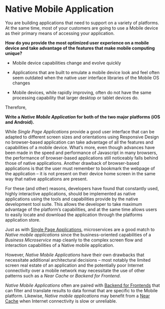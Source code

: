 Native Mobile Application
===

You are building applications that need to support on a variety of platforms. At the same time, most of your customers are going to use a Mobile device as their primary means of accessing your application.

**How do you provide the most optimized user experience on a mobile device and take advantage of the features that make mobile computing unique?**

-   Mobile device capabilities change and evolve quickly

-   Applications that are built to emulate a mobile device look and feel often seem outdated when the native user interface libraries of the Mobile OS changes

-   Mobile devices, while rapidly improving, often do not have the same processing capability that larger desktop or tablet devices do.

Therefore,

**Write a *Native Mobile Application* for both of the two major platforms (iOS and Android).**

While *Single Page Applications* provide a good user interface that can be adapted to different screen sizes and orientations using Responsive Design no browser-based application can take advantage of all the features and capabilities of a mobile device. What’s more, even though advances have been made in the speed and performance of Javascript in many browsers, the performance of browser-based applications still noticeably falls behind those of native applications. Another drawback of browser-based applications is that the user must remember to bookmark the webpage of the application – it is not present on their device home screen in the same way that native applications are present.

For these (and other) reasons, developers have found that constantly used, highly interactive applications, should be implemented as native applications using the tools and capabilities provide by the native development tool suite. This allows the developer to take maximum advantage of the platform’s capabilities, and at the same time allows users to easily locate and download the application through the platforms application store.

Just as with [Single Page Applications](Single-Page-Application.md), microservices are a good match to *Native mobile applications* since the business-oriented capabilities of a *Business Microservice* map cleanly to the complex screen flow and interaction capabilities of a Native mobile application.

However, *Native Mobile Applications* have their own drawbacks that necessitate additional architectural decisions – most notably the
limited screen real estate of an application and the potentially poor Internet connectivity over a mobile network may necessitate the use of other patterns such as a *Near Cache* or *Backend for Frontend*.

*Native Mobile Applications* often are paired with [Backend for Frontends](Backend-For-Frontend.md) that can filter and translate results to data format that are specific to the Mobile platform. Likewise, *Native mobile applications* may benefit from a [Near Cache](Near-Cache.md) when Internet connectivity is slow or unreliable.
